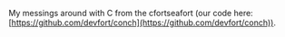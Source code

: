 My messings around with C from the cfortseafort (our code here: [https://github.com/devfort/conch](https://github.com/devfort/conch)).
